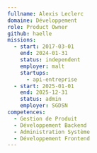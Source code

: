 ```yaml
---
fullname: Alexis Leclerc
domaine: Développement
role: Product Owner
github: haelle
missions:
  - start: 2017-03-01
    end: 2024-01-31
    status: independent
    employer: malt
    startups:
      - api-entreprise
  - start: 2025-01-01
    end: 2025-12-31
    status: admin
    employer: SGDSN
competences:
  - Gestion de Produit
  - Développement Backend
  - Administration Système
  - Développement Frontend
---
```


